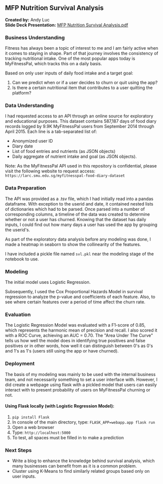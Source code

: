 ## MFP Nutrition Survival Analysis
**Created by:** Andy Luc	 
**Slide Deck Presentation:** [MFP Nutrition Survival Analysis.pdf](https://github.com/rokaandy/nutritional_survival_analysis/blob/master/MFP%20Nutrition%20Survival%20Analysis.pdf)

### Business Understanding
Fitness has always been a topic of interest to me and I am fairly active when it comes to staying in shape. Part of that journey involves the consistency of tracking nutritional intake. One of the most popular apps today is MyFitnessPal, which tracks this on a daily basis.

Based on only user inputs of daily food intake and a target goal:

1. Can we predict when or if a user decides to churn or quit using the app?
2. Is there a certain nutritional item that contributes to a user quitting the platform?

### Data Understanding
I had requested access to an API through an online source for exploratory and educational purposes. This dataset contains 587,187 days of food diary records logged by 9.9K MyFitnessPal users from September 2014 through April 2015.  Each line is a tab-separated list of: 

- Anonymized user ID
- Diary date
- List of food entries and nutrients (as JSON objects)
- Daily aggregate of nutrient intake and goal (as JSON objects).

Note: As the MyFitnessPal API used in this repository is confidential, please visit the following website to request access: `https://larc.smu.edu.sg/myfitnesspal-food-diary-dataset`

### Data Preparation
The API was provided as a .tsv file, which I had initially read into a pandas dataframe. With exception to the userid and date, it contained nested lists of dictionaries which had to be parsed. Once parsed into a number of corresponding columns, a timeline of the data was created to determine whether or not a user has churned. Knowing that the dataset has daily inputs, I could find out how many days a user has used the app by grouping the userid's.

As part of the exploratory data analysis before any modeling was done, I made a heatmap in seaborn to show the collinearity of the features.

I have included a pickle file named `svl.pkl` near the modeling stage of the notebook to use. 

### Modeling
The initial model uses Logistic Regression.

Subsequently, I used the Cox Proportional Hazards Model in survival regression to analyze the p-value and coefficients of each feature. Also, to see where certain features over a period of time affect the churn rate.

### Evaluation
The Logistic Regression Model was evaluated with a F1-score of 0.85, which represents the harmonic mean of precision and recall. I also scored it with a ROC Curve, achieving an AUC = 0.70. The "Area Under The Curve" tells us how well the model does in identifying true positives and false positives or in other words, how well it can distinguish between 0's as 0's and 1's as 1's (users still using the app or have churned).

### Deployment
The basis of my modeling was mainly to be used with the internal business team, and not necessarily something to set a user interface with. However, I did create a webpage using flask with a pickled model that users can easily interact with to present probability of users on MyFitnessPal churning or not.

#### Using Flask locally (with Logistic Regression Model):
1. `pip install Flask`
2. In console of the main directory, type: `FLASK_APP=webapp.app flask run`
3. Open a web browser
4. Type: `http://localhost:5000`
5. To test, all spaces must be filled in to make a prediction

### Next Steps
- Write a blog to enhance the knowledge behind survival analysis, which many businesses can benefit from as it is a common problem.
- Cluster using K-Means to find similarly related groups based only on user inputs.